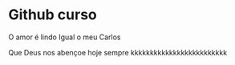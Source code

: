 # Github curso

O amor é lindo
Igual o meu Carlos

Que Deus nos abençoe hoje sempre
kkkkkkkkkkkkkkkkkkkkkkkkk